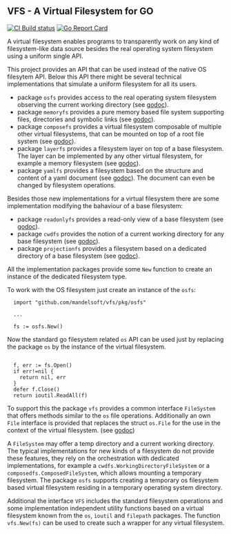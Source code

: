 
## VFS - A Virtual Filesystem for GO


[![CI Build status](https://app.travis-ci.com/mandelsoft/vfs.svg?branch=master)](https://app.travis-ci.com/github/mandelsoft/vfs)
[![Go Report Card](https://goreportcard.com/badge/github.com/mandelsoft/vfs)](https://goreportcard.com/report/github.com/mandelsoft/vfs)


A virtual filesystem enables programs to transparently work on any kind
of filesystem-like data source besides the real operating system filesystem
using a uniform single API.

This project provides an API that can be used instead of the native 
OS filesytem API. Below this API there might be several technical
implementations that simulate a uniform filesystem for all its users.

- package `osfs` provides access to the real operating system filesystem
  observing the current working directory (see [godoc](https://pkg.go.dev/github.com/mandelsoft/vfs/pkg/osfs)).
- package `memoryfs` provides a pure memory based file system supporting
  files, directories and symbolic links (see [godoc](https://pkg.go.dev/github.com/mandelsoft/vfs/pkg/memoryfs)).
- package `composefs` provides a virtual filesystem composable of
  multiple other virtual filesystems, that can be mounted on top of
  a root file system (see [godoc](https://pkg.go.dev/github.com/mandelsoft/vfs/pkg/composefs)).
- package `layerfs` provides a filesystem layer on top of a base filesystem.
  The layer can be implemented by any other virtual filesystem, for example
  a memory filesystem (see [godoc](https://pkg.go.dev/github.com/mandelsoft/vfs/pkg/layerfs)).
- package `yamlfs` provides a filesystem based on the structure and content of a
  yaml document (see [godoc](https://pkg.go.dev/github.com/mandelsoft/vfs/pkg/yamlfs)).
  The document can even be changed by filesystem operations.
  
Besides those new implementations for a virtual filesystem there are 
some implementation modifying the bahaviour of a base filesystem:

- package `readonlyfs` provides a read-only view of a base filesystem (see [godoc](https://pkg.go.dev/github.com/mandelsoft/vfs/pkg/readonlyfs)).
- package `cwdfs` provides the notion of a current working directory for
  any base filesystem (see [godoc](https://pkg.go.dev/github.com/mandelsoft/vfs/pkg/cwdfs)).
- package `projectionfs` provides a filesystem based on a dedicated directory
  of a base filesystem (see [godoc](https://pkg.go.dev/github.com/mandelsoft/vfs/pkg/projectionfs)).
  
All the implementation packages provide some `New` function to create an
instance of the dedicated filesystem type.

To work with the OS filesystem just create an instance of
the `osfs`:

```golang
  import "github.com/mandelsoft/vfs/pkg/osfs"

  ...

  fs := osfs.New()
```

Now the standard go filesystem related `os` API can be used just by replacing
the package `os` by the instance of the virtual filesystem.

```golang

  f, err := fs.Open()
  if err!=nil {
    return nil, err
  }
  defer f.Close()
  return ioutil.ReadAll(f)
```

To support this the package `vfs` provides a common interface `FileSystem` that 
offers methods similar to the `os` file operations. Additionally an own
`File` interface is provided that replaces the struct `os.File` for the use
in the context of the virtual filesystem. (see [godoc](https://pkg.go.dev/github.com/mandelsoft/vfs/pkg/vfs))

A `FileSystem` may offer a temp directory and a current working directory.
The typical implementations for new kinds of a filesystem do not provide
these features, they rely on the orchestration with dedicated implementations,
for example a `cwdfs.WorkingDirectoryFileSystem` or a
`composedfs.ComposedFileSystem`, which allows mounting a temporary filesystem.
The package `osfs` supports creating a temporary os filesystem based
virtual filesystem residing in a temporary operating system directory.

Additional the interface `VFS` includes the standard filesystem operations
and some implementation independent utility functions based on a virtual
filesystem known from the `os`, `ìoutil` and `filepath` packages.
The function `vfs.New(fs)` can be used to create such a wrapper for
any virtual filesystem.